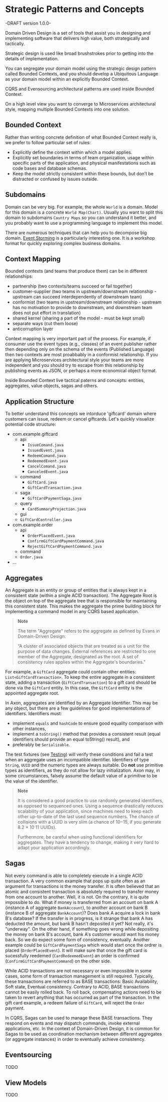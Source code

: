 # Strategic Patterns and Concepts

-DRAFT version 1.0.0-

Domain Driven Design is a set of tools that assist you in designing and implementing software that delivers high value, both strategically and tactically. 

Strategic design is used like broad brushstrokes prior to getting into the details of implementation.

You can segregate your domain model using the strategic design pattern called Bounded Contexts, and you should develop a Ubiquitous Language as your domain model within an explicitly Bounded Context.

CQRS and Evensourcing architectural patterns are used inside Bounded Context. 

On a high level view you want to converge to Microservices architectural style, mapping multiple Bounded Contexts into one solution.

## Bounded Context

Rather than writing concrete definition of what Bounded Context really is, we prefer to follow particular set of rules:

 - Explicitly define the context within which a model applies.
 - Explicitly set boundaries in terms of team organization, usage within specific parts of the application, and physical manifestations such as code bases and database schemas.
 - Keep the model strictly consistent within these bounds, but don’t be distracted or confused by issues outside.

## Subdomains

Domain can be very big. For example, the whole `World` is a domain. Model for this domain is a concrete `World Map(Chart)`. Usually you want to split this domain to subdomains `Country Maps` so you can understand it better, and you probably want to use a programming language to implement this model.

There are numerous techniques that can help you to decompose big domain. [Event Storming](https://www.eventstorming.com/book/) is a particularly interesting one. It is a workshop format for quickly exploring complex business domains.

## Context Mapping

Bounded contexts (and teams that produce them) can be in different relationships:

 - partnership (two contexts/teams succeed or fail together)
 - customer-supplier (two teams in upstream/downstream relationship - upstream can succeed interdependently of downstream team)
 - conformist (two teams in upstream/downstream relationship - upstream has no motivation to provide to downstream, and downstream team does not put effort in translation)
 - shared kernel (sharing a part of the model - must be kept small)
 - separate ways (cut them loose)
 - anticorruption layer

Context mapping is very important part of the process. For example, if consumer use the event types (e.g., classes) of an event publisher rather then depending only on the schema of the events (Published Language) then two contexts are most proabbably in a conformist relationship. If you are applying Microservices architectural style your teams are more independent and you should try to escape from this relationship by publishing events as JSON, or perhaps a more economical object format.

Inside Bounded Context live tactical paterns and concepts: entities, aggregates, value objects, sagas and others.

## Application Structure

To better understand this concepts we intorduce 'giftcard' domain where customers can issue, redeem or cancel giftcards. Let's quickly visualize potential code structure:

 - com.example.giftcard
   - api
     - `IssueComand.java`
     - `IssuedEvent.java`
     - `RedeemComand.java`
     - `RedeemedEvent.java`
     - `CancelComand.java`
     - `CanceledEvent.java`
   - command
     - `GiftCard.java`
     - `GiftCardTransaction.java`
   - saga
     - `GiftCardPaymentSaga.java`
   - query
     - `CardSummaryProjection.java`
   -  gui
     - `GiftCardController.java`
 - com.example.order
   - api
     - `OrderPlacedEvent.java`
     - `ConfirmGiftCardPaymentCommand.java`
     - `RejectGiftCardPaymentCommand.java`
   - command
    - `Order.java`
  - ...

## Aggregates

An Aggregate is an entity or group of entities that is always kept in a consistent state (within a single ACID transaction). The Aggregate Root is the object on top of the aggregate tree that is responsible for maintaining this consistent state. This makes the aggregate the prime building block for implementing a command model in any CQRS based application.

> **Note**
>
> The term "Aggregate" refers to the aggregate as defined by Evans in Domain-Driven Design:
>
> “A cluster of associated objects that are treated as a unit for the purpose of data changes. External references are restricted to one member of the Aggregate, designated as the root. A set of consistency rules applies within the Aggregate's boundaries.”

For example, a `GiftCard` aggregate could contain other entities: `List<GiftCardTransaction>`. To keep the entire aggregate in a consistent state, adding a transaction (`GiftCardTransaction`) to a gift card should be done via the `GiftCard` entity. In this case, the `GiftCard` entity is the appointed aggregate root.

In Axon, aggregates are identified by an Aggregate Identifier. This may be any object, but there are a few guidelines for good implementations of identifiers. Identifiers must:

* implement `equals` and `hashCode` to ensure good equality comparison with other instances,
* implement a `toString()` method that provides a consistent result \(equal identifiers should provide an equal toString\(\) result\), and
* preferably be `Serializable`.

The test fixtures \(see [Testing](testing.md)\) will verify these conditions and fail a test when an aggregate uses an incompatible identifier. Identifiers of type `String`, `UUID` and the numeric types are always suitable. Do **not** use primitive types as identifiers, as they do not allow for lazy initialization. Axon may, in some circumstances, falsely assume the default value of a primitive to be the value of the identifier.

> **Note**
>
> It is considered a good practice to use randomly generated identifiers, as opposed to sequenced ones. Using a sequence drastically reduces scalability of your application, since machines need to keep each other up-to-date of the last used sequence numbers. The chance of collisions with a UUID is very slim \(a chance of 10−15, if you generate 8.2 × 10 11 UUIDs\).
>
> Furthermore, be careful when using functional identifiers for aggregates. They have a tendency to change, making it very hard to adapt your application accordingly.

## Sagas

Not every command is able to completely execute in a single ACID transaction. A very common example that pops up quite often as an argument for transactions is the money transfer. It is often believed that an atomic and consistent transaction is absolutely required to transfer money from one account to another. Well, it is not. On the contrary, it is quite impossible to do. What if money is transferred from an account on bank A (instance A of aggregate `BankAccount`), to another account on bank B (instance B of aggregate `BankAccount`)? Does bank A acquire a lock in bank B's database? If the transfer is in progress, is it strange that bank A has deducted the amount, but bank B hasn't deposited it yet? Not really, it's "underway". On the other hand, if something goes wrong while depositing the money on bank B's account, bank A's customer would want his money back. So we do expect some form of consistency, eventually. Another example could be `GiftCardPaymentSaga` which would start once the ordrer is placed (`OrderPlacedEvent`). It will make sure that once the gift card is sucessfully reedemed (`CardRedeemedEvent`) an order is confirmed (`ConfirmGiftCardPaymentCommand`) on the other side.

While ACID transactions are not necessary or even impossible in some cases, some form of transaction management is still required. Typically, these transactions are referred to as BASE transactions: Basic Availability, Soft state, Eventual consistency. Contrary to ACID, BASE transactions cannot be easily rolled back. To roll back, compensating actions need to be taken to revert anything that has occurred as part of the transaction. In the gift card example, a redeem failure of `GiftCard`, will reject the `Order` payment.

In CQRS, Sagas can be used to manage these BASE transactions. They respond on events and may dispatch commands, invoke external applications, etc. In the context of Domain-Driven Design, it is common for Sagas to be used as coordination mechanism between different aggregates (or aggregate instances) in order to eventually achieve consistency.

## Eventsourcing

TODO

## View Models 

TODO
